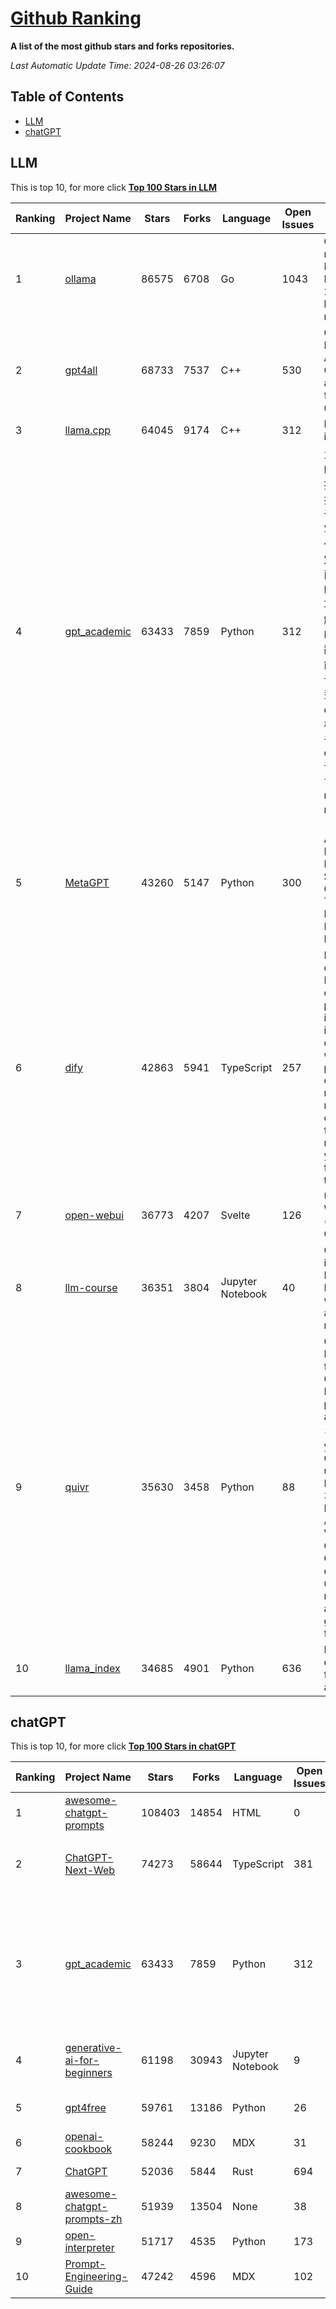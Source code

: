 [Github Ranking](./README.md)
==========

**A list of the most github stars and forks repositories.**

*Last Automatic Update Time: 2024-08-26 03:26:07*

## Table of Contents
 * [LLM](#LLM)
 * [chatGPT](#chatGPT)

## LLM

This is top 10, for more click **[Top 100 Stars in LLM](Top100/LLM.md)**

| Ranking | Project Name | Stars | Forks | Language | Open Issues | Description | Last Commit |
| ------- | ------------ | ----- | ----- | -------- | ----------- | ----------- | ----------- |
| 1 | [ollama](https://github.com/ollama/ollama) | 86575 | 6708 | Go | 1043 | Get up and running with Llama 3.1, Mistral, Gemma 2, and other large language models. | 2024-08-25T19:45:55Z |
| 2 | [gpt4all](https://github.com/nomic-ai/gpt4all) | 68733 | 7537 | C++ | 530 | GPT4All: Run Local LLMs on Any Device. Open-source and available for commercial use. | 2024-08-25T21:07:25Z |
| 3 | [llama.cpp](https://github.com/ggerganov/llama.cpp) | 64045 | 9174 | C++ | 312 | LLM inference in C/C++ | 2024-08-26T00:03:38Z |
| 4 | [gpt_academic](https://github.com/binary-husky/gpt_academic) | 63433 | 7859 | Python | 312 | 为GPT/GLM等LLM大语言模型提供实用化交互接口，特别优化论文阅读/润色/写作体验，模块化设计，支持自定义快捷按钮&函数插件，支持Python和C++等项目剖析&自译解功能，PDF/LaTex论文翻译&总结功能，支持并行问询多种LLM模型，支持chatglm3等本地模型。接入通义千问, deepseekcoder, 讯飞星火, 文心一言, llama2, rwkv, claude2, moss等。 | 2024-08-21T14:24:44Z |
| 5 | [MetaGPT](https://github.com/geekan/MetaGPT) | 43260 | 5147 | Python | 300 | 🌟 The Multi-Agent Framework: First AI Software Company, Towards Natural Language Programming | 2024-08-21T06:12:26Z |
| 6 | [dify](https://github.com/langgenius/dify) | 42863 | 5941 | TypeScript | 257 | Dify is an open-source LLM app development platform. Dify's intuitive interface combines AI workflow, RAG pipeline, agent capabilities, model management, observability features and more, letting you quickly go from prototype to production. | 2024-08-26T03:19:57Z |
| 7 | [open-webui](https://github.com/open-webui/open-webui) | 36773 | 4207 | Svelte | 126 | User-friendly WebUI for LLMs (Formerly Ollama WebUI) | 2024-08-25T16:42:27Z |
| 8 | [llm-course](https://github.com/mlabonne/llm-course) | 36351 | 3804 | Jupyter Notebook | 40 | Course to get into Large Language Models (LLMs) with roadmaps and Colab notebooks. | 2024-07-28T22:17:43Z |
| 9 | [quivr](https://github.com/QuivrHQ/quivr) | 35630 | 3458 | Python | 88 | Open-source RAG Framework for building GenAI Second Brains 🧠  Build productivity assistant (RAG) ⚡️🤖 Chat with your docs (PDF, CSV, ...)  & apps using Langchain, GPT 3.5 / 4 turbo, Private, Anthropic, VertexAI, Ollama, LLMs, Groq  that you can share with users !  Efficient retrieval augmented generation framework | 2024-08-25T20:06:37Z |
| 10 | [llama_index](https://github.com/run-llama/llama_index) | 34685 | 4901 | Python | 636 | LlamaIndex is a data framework for your LLM applications | 2024-08-26T03:09:45Z |


## chatGPT

This is top 10, for more click **[Top 100 Stars in chatGPT](Top100/chatGPT.md)**

| Ranking | Project Name | Stars | Forks | Language | Open Issues | Description | Last Commit |
| ------- | ------------ | ----- | ----- | -------- | ----------- | ----------- | ----------- |
| 1 | [awesome-chatgpt-prompts](https://github.com/f/awesome-chatgpt-prompts) | 108403 | 14854 | HTML | 0 | This repo includes ChatGPT prompt curation to use ChatGPT better. | 2024-08-16T12:35:40Z |
| 2 | [ChatGPT-Next-Web](https://github.com/ChatGPTNextWeb/ChatGPT-Next-Web) | 74273 | 58644 | TypeScript | 381 | A cross-platform ChatGPT/Gemini UI (Web / PWA / Linux / Win / MacOS). 一键拥有你自己的跨平台 ChatGPT/Gemini 应用。 | 2024-08-24T04:11:47Z |
| 3 | [gpt_academic](https://github.com/binary-husky/gpt_academic) | 63433 | 7859 | Python | 312 | 为GPT/GLM等LLM大语言模型提供实用化交互接口，特别优化论文阅读/润色/写作体验，模块化设计，支持自定义快捷按钮&函数插件，支持Python和C++等项目剖析&自译解功能，PDF/LaTex论文翻译&总结功能，支持并行问询多种LLM模型，支持chatglm3等本地模型。接入通义千问, deepseekcoder, 讯飞星火, 文心一言, llama2, rwkv, claude2, moss等。 | 2024-08-21T14:24:44Z |
| 4 | [generative-ai-for-beginners](https://github.com/microsoft/generative-ai-for-beginners) | 61198 | 30943 | Jupyter Notebook | 9 | 18 Lessons, Get Started Building with Generative AI  🔗 https://microsoft.github.io/generative-ai-for-beginners/ | 2024-08-20T18:24:26Z |
| 5 | [gpt4free](https://github.com/xtekky/gpt4free) | 59761 | 13186 | Python | 26 | The official gpt4free repository \| various collection of powerful language models | 2024-08-17T17:16:17Z |
| 6 | [openai-cookbook](https://github.com/openai/openai-cookbook) | 58244 | 9230 | MDX | 31 | Examples and guides for using the OpenAI API | 2024-08-21T05:38:54Z |
| 7 | [ChatGPT](https://github.com/lencx/ChatGPT) | 52036 | 5844 | Rust | 694 | 🔮 ChatGPT Desktop Application (Mac, Windows and Linux) | 2024-08-20T17:09:06Z |
| 8 | [awesome-chatgpt-prompts-zh](https://github.com/PlexPt/awesome-chatgpt-prompts-zh) | 51939 | 13504 | None | 38 | ChatGPT 中文调教指南。各种场景使用指南。学习怎么让它听你的话。 | 2024-07-30T11:43:23Z |
| 9 | [open-interpreter](https://github.com/OpenInterpreter/open-interpreter) | 51717 | 4535 | Python | 173 | A natural language interface for computers | 2024-08-24T23:48:08Z |
| 10 | [Prompt-Engineering-Guide](https://github.com/dair-ai/Prompt-Engineering-Guide) | 47242 | 4596 | MDX | 102 | 🐙 Guides, papers, lecture, notebooks and resources for prompt engineering | 2024-08-22T16:54:03Z |

